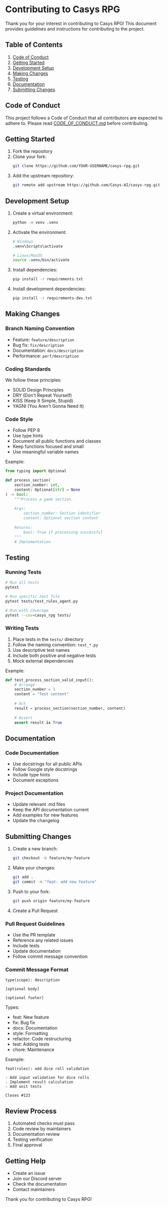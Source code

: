 # Contributing to Casys RPG

Thank you for your interest in contributing to Casys RPG! This document provides guidelines and instructions for contributing to the project.

## Table of Contents

1. [Code of Conduct](#code-of-conduct)
2. [Getting Started](#getting-started)
3. [Development Setup](#development-setup)
4. [Making Changes](#making-changes)
5. [Testing](#testing)
6. [Documentation](#documentation)
7. [Submitting Changes](#submitting-changes)

## Code of Conduct

This project follows a Code of Conduct that all contributors are expected to adhere to. Please read [CODE_OF_CONDUCT.md](CODE_OF_CONDUCT.md) before contributing.

## Getting Started

1. Fork the repository
2. Clone your fork:
   ```bash
   git clone https://github.com/YOUR-USERNAME/casys-rpg.git
   ```
3. Add the upstream repository:
   ```bash
   git remote add upstream https://github.com/Casys-AI/casys-rpg.git
   ```

## Development Setup

1. Create a virtual environment:
   ```bash
   python -m venv .venv
   ```

2. Activate the environment:
   ```bash
   # Windows
   .venv\Scripts\activate
   
   # Linux/MacOS
   source .venv/bin/activate
   ```

3. Install dependencies:
   ```bash
   pip install -r requirements.txt
   ```

4. Install development dependencies:
   ```bash
   pip install -r requirements-dev.txt
   ```

## Making Changes

### Branch Naming Convention

- Feature: `feature/description`
- Bug fix: `fix/description`
- Documentation: `docs/description`
- Performance: `perf/description`

### Coding Standards

We follow these principles:
- SOLID Design Principles
- DRY (Don't Repeat Yourself)
- KISS (Keep It Simple, Stupid)
- YAGNI (You Aren't Gonna Need It)

### Code Style

- Follow PEP 8
- Use type hints
- Document all public functions and classes
- Keep functions focused and small
- Use meaningful variable names

Example:
```python
from typing import Optional

def process_section(
    section_number: int,
    content: Optional[str] = None
) -> bool:
    """Process a game section.
    
    Args:
        section_number: Section identifier
        content: Optional section content
        
    Returns:
        bool: True if processing successful
    """
    # Implementation
```

## Testing

### Running Tests

```bash
# Run all tests
pytest

# Run specific test file
pytest tests/test_rules_agent.py

# Run with coverage
pytest --cov=casys_rpg tests/
```

### Writing Tests

1. Place tests in the `tests/` directory
2. Follow the naming convention: `test_*.py`
3. Use descriptive test names
4. Include both positive and negative tests
5. Mock external dependencies

Example:
```python
def test_process_section_valid_input():
    # Arrange
    section_number = 1
    content = "Test content"
    
    # Act
    result = process_section(section_number, content)
    
    # Assert
    assert result is True
```

## Documentation

### Code Documentation

- Use docstrings for all public APIs
- Follow Google style docstrings
- Include type hints
- Document exceptions

### Project Documentation

- Update relevant .md files
- Keep the API documentation current
- Add examples for new features
- Update the changelog

## Submitting Changes

1. Create a new branch:
   ```bash
   git checkout -b feature/my-feature
   ```

2. Make your changes:
   ```bash
   git add .
   git commit -m "feat: add new feature"
   ```

3. Push to your fork:
   ```bash
   git push origin feature/my-feature
   ```

4. Create a Pull Request

### Pull Request Guidelines

- Use the PR template
- Reference any related issues
- Include tests
- Update documentation
- Follow commit message convention

### Commit Message Format

```
type(scope): description

[optional body]

[optional footer]
```

Types:
- feat: New feature
- fix: Bug fix
- docs: Documentation
- style: Formatting
- refactor: Code restructuring
- test: Adding tests
- chore: Maintenance

Example:
```
feat(rules): add dice roll validation

- Add input validation for dice rolls
- Implement result calculation
- Add unit tests

Closes #123
```

## Review Process

1. Automated checks must pass
2. Code review by maintainers
3. Documentation review
4. Testing verification
5. Final approval

## Getting Help

- Create an issue
- Join our Discord server
- Check the documentation
- Contact maintainers

Thank you for contributing to Casys RPG!
